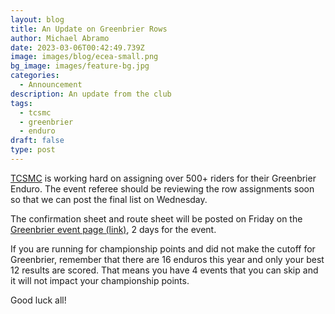 ```yaml
---
layout: blog
title: An Update on Greenbrier Rows
author: Michael Abramo
date: 2023-03-06T00:42:49.739Z
image: images/blog/ecea-small.png
bg_image: images/feature-bg.jpg
categories:
  - Announcement
description: An update from the club
tags:
  - tcsmc
  - greenbrier
  - enduro
draft: false
type: post
---
```

[TCSMC](/clubs/tcsmc) is working hard on assigning over 500+ riders for their Greenbrier Enduro. The event referee should be reviewing the row assignments soon so that we can post the final list on Wednesday.

The confirmation sheet and route sheet will be posted on Friday on the [Greenbrier event page (link)](/events/enduro/23-en-tcsmc), 2 days for the event. 

If you are running for championship points and did not make the cutoff for Greenbrier, remember that there are 16 enduros this year and only your best 12 results are scored. That means you have 4 events that you can skip and it will not impact your championship points.

Good luck all!